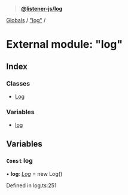 > **[@listener-js/log](../README.md)**

[Globals](../globals.md) / ["log"](_log_.md) /

# External module: "log"

## Index

### Classes

* [Log](../classes/_log_.log.md)

### Variables

* [log](_log_.md#const-log)

## Variables

### `Const` log

• **log**: *[Log](../classes/_log_.log.md)* =  new Log()

Defined in log.ts:251